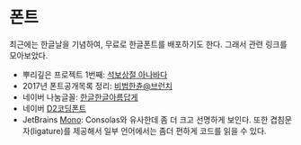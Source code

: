 # 폰트

최근에는 한글날을 기념하여, 무료로 한글폰트를 배포하기도 한다. 그래서 관련 링크를 모아보았다.

* 뿌리깊은 프로젝트 1번째: [석보상절 아나바다](http://www.oning.co.kr/bburi)
* 2017년 폰트공개목록 정리: [비범한츈@브런치](https://brunch.co.kr/@forchoon/135)
* 네이버 나눔글꼴: [한글한글아름답게](https://hangeul.naver.com/2017/nanum)
* 네이버 [D2코딩폰트](https://github.com/naver/d2codingfont)
* JetBrains [Mono](https://www.jetbrains.com/lp/mono/): Consolas와 유사한데 좀 더 크고 선명하게 보인다. 또한 겹침문자(ligature)를 제공해서 일부 언어에서는 좀더 편하게 코드를 읽을 수 있다.
